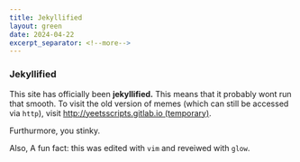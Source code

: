 ```yaml
---
title: Jekyllified
layout: green
date: 2024-04-22
excerpt_separator: <!--more-->
---
```

### Jekyllified

This site has officially been **jekyllified.** This means that it probably wont run that smooth. To visit the old version of memes (which can still be accessed via `http`), visit [http://yeetsscripts.gitlab.io (temporary)](http://yeetsscripts.gitlab.io).

<!--more-->

Furthurmore, you stinky.

Also, A fun fact: this was edited with `vim` and reveiwed with `glow`.



